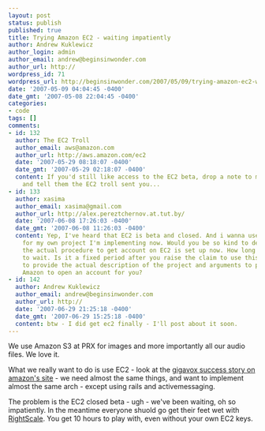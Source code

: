 ```yaml
---
layout: post
status: publish
published: true
title: Trying Amazon EC2 - waiting impatiently
author: Andrew Kuklewicz
author_login: admin
author_email: andrew@beginsinwonder.com
author_url: http://
wordpress_id: 71
wordpress_url: http://beginsinwonder.com/2007/05/09/trying-amazon-ec2-waiting-impatiently/
date: '2007-05-09 04:04:45 -0400'
date_gmt: '2007-05-08 22:04:45 -0400'
categories:
- code
tags: []
comments:
- id: 132
  author: The EC2 Troll
  author_email: aws@amazon.com
  author_url: http://aws.amazon.com/ec2
  date: '2007-05-29 08:18:07 -0400'
  date_gmt: '2007-05-29 02:18:07 -0400'
  content: If you'd still like access to the EC2 beta, drop a note to my email address
    and tell them the EC2 troll sent you...
- id: 133
  author: xasima
  author_email: xasima@gmail.com
  author_url: http://alex.pereztchernov.at.tut.by/
  date: '2007-06-08 17:26:03 -0400'
  date_gmt: '2007-06-08 11:26:03 -0400'
  content: Yep, I've heard that EC2 is beta and closed. And i wanna use the same service
    for my own project I'm implementing now. Would you be so kind to describe what
    the actual procedure to get account on EC2 is set up now. How long do you need
    to wait. Is it a fixed period after you raise the claim to use this. Do you need
    to provide the actual description of the project and arguments to persuade the
    Amazon to open an account for you?
- id: 142
  author: Andrew Kuklewicz
  author_email: andrew@beginsinwonder.com
  author_url: http://
  date: '2007-06-29 21:25:18 -0400'
  date_gmt: '2007-06-29 15:25:18 -0400'
  content: btw - I did get ec2 finally - I'll post about it soon.
---
```

<p>We use Amazon S3 at PRX for images and more importantly all our audio files.  We love it.</p>
<p>What we really want to do is use EC2 - look at the <a href="http://www.amazon.com/gp/browse.html?node=341907011">gigavox success story on amazon's site</a> - we need almost the same things, and want to implement almost the same arch - except using rails and activemessaging.</p>
<p>The problem is the EC2 closed beta - ugh - we've been waiting, oh so impatiently. In the meantime everyone shuold go get their feet wet with <a href="http://info.rightscale.com/">RightScale</a>.  You get 10 hours to play with, even without your own EC2 keys.<!--5ed9a36362296a8e1c97c7500d69316d--><!--f8e23a9e21f4d3bdff6b6bc05fa4db1d--></p>
